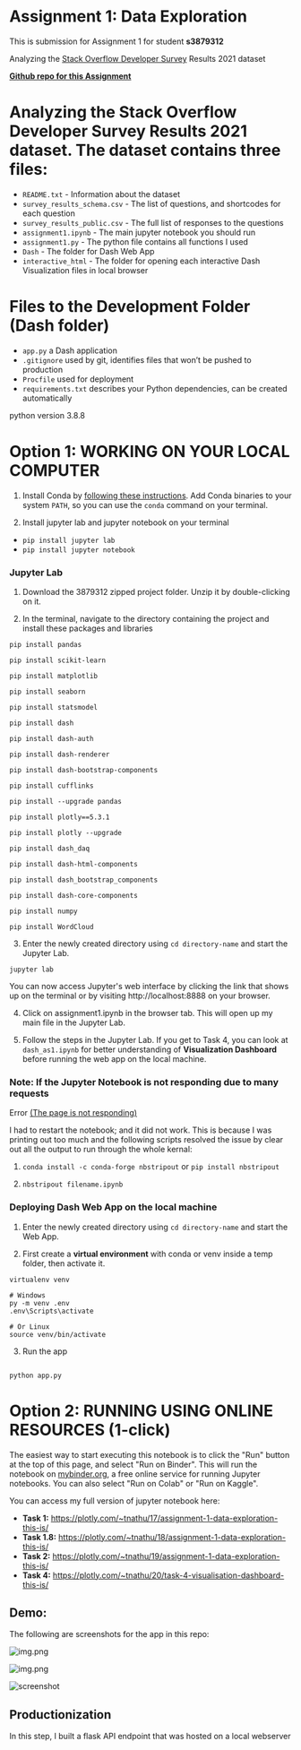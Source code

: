 # Assignment 1: Data Exploration

This is submission for Assignment 1 for student **s3879312**

Analyzing the [Stack Overflow Developer Survey](https://insights.stackoverflow.com/survey) Results 2021 dataset

**[Github repo for this Assignment](https://github.com/tnathu-ai/Stack_Overflow_Developer_Survey_2021_Analysis)**

# Analyzing the Stack Overflow Developer Survey Results 2021 dataset. The dataset contains three files:

- `README.txt` - Information about the dataset
- `survey_results_schema.csv` - The list of questions, and shortcodes for each question
- `survey_results_public.csv` - The full list of responses to the questions
- `assignment1.ipynb` - The main jupyter notebook you should run
- `assignment1.py` - The python file contains all functions I used
- `Dash` - The folder for Dash Web App
- `interactive_html` - The folder for opening each interactive Dash Visualization files in local browser

# Files to the Development Folder (Dash folder)

* `app.py`    a Dash application
* `.gitignore`    used by git, identifies files that won’t be pushed to production
* `Procfile`    used for deployment
* `requirements.txt`    describes your Python dependencies, can be created automatically

python version 3.8.8

# Option 1: WORKING ON YOUR LOCAL COMPUTER

1. Install Conda
   by [following these instructions](https://conda.io/projects/conda/en/latest/user-guide/install/index.html). Add Conda
   binaries to your system `PATH`, so you can use the `conda` command on your terminal.

2. Install jupyter lab and jupyter notebook on your terminal

+ `pip install jupyter lab`
+ `pip install jupyter notebook`

### Jupyter Lab

1. Download the 3879312 zipped project folder. Unzip it by double-clicking on it.

2. In the terminal, navigate to the directory containing the project and install these packages and libraries

```
pip install pandas 

pip install scikit-learn 

pip install matplotlib 

pip install seaborn 

pip install statsmodel

pip install dash

pip install dash-auth

pip install dash-renderer

pip install dash-bootstrap-components

pip install cufflinks

pip install --upgrade pandas

pip install plotly==5.3.1 

pip install plotly --upgrade

pip install dash_daq 

pip install dash-html-components 

pip install dash_bootstrap_components 

pip install dash-core-components

pip install numpy

pip install WordCloud
```

3. Enter the newly created directory using `cd directory-name` and start the Jupyter Lab.

```
jupyter lab

```

You can now access Jupyter's web interface by clicking the link that shows up on the terminal or by
visiting http://localhost:8888 on your browser.

4. Click on assignment1.ipynb in the browser tab. This will open up my main file in the Jupyter Lab.

5. Follow the steps in the Jupyter Lab. If you get to Task 4, you can look at `dash_as1.ipynb` for better understanding
of **Visualization Dashboard** before running the web app on the local machine.

### Note: If the Jupyter Notebook is not responding due to many requests

Error [(The page is not responding)](https://stackoverflow.com/questions/48615535/jupyter-notebook-takes-forever-to-open-and-then-pages-unresponsive-mathjax-i)

I had to restart the notebook; and it did not work. This is because I was printing out too much and the following
scripts resolved the issue by clear out all the output to run through the whole kernal:

1. `conda install -c conda-forge nbstripout` or `pip install nbstripout`

2. `nbstripout filename.ipynb`


### Deploying Dash Web App on the local machine

1. Enter the newly created directory using `cd directory-name` and start the Web App.

2. First create a **virtual environment** with conda or venv inside a temp folder, then activate it.

```
virtualenv venv

# Windows
py -m venv .env
.env\Scripts\activate

# Or Linux
source venv/bin/activate

```

3. Run the app

```

python app.py

```


# Option 2: RUNNING USING ONLINE RESOURCES (1-click)

The easiest way to start executing this notebook is to click the "Run" button at the top of this page, and select "Run
on Binder". This will run the notebook on [mybinder.org](https://mybinder.org), a free online service for running
Jupyter notebooks. You can also select "Run on Colab" or "Run on Kaggle".

You can access my full version of jupyter notebook here: 
+ **Task 1:** https://plotly.com/~tnathu/17/assignment-1-data-exploration-this-is/
+ **Task 1.8:** https://plotly.com/~tnathu/18/assignment-1-data-exploration-this-is/
+ **Task 2:** https://plotly.com/~tnathu/19/assignment-1-data-exploration-this-is/
+ **Task 4:** https://plotly.com/~tnathu/20/task-4-visualisation-dashboard-this-is/



## Demo:

The following are screenshots for the app in this repo:

![img.png](Images/compensation_women.png)

![img.png](Images/participation_onl_dev.png)

![screenshot](Images/comp_gender.png)


## Productionization

In this step, I built a flask API endpoint that was hosted on a local webserver 
